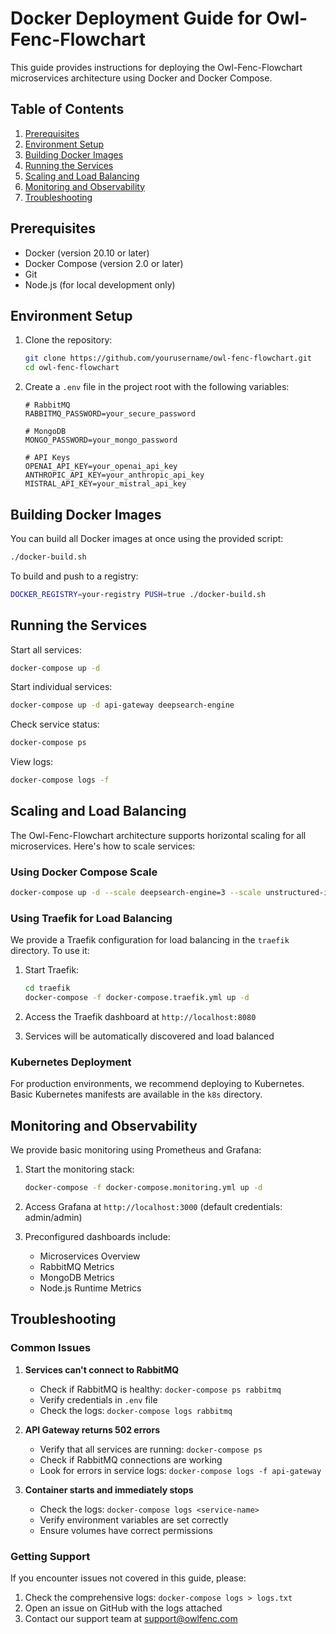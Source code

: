 # Docker Deployment Guide for Owl-Fenc-Flowchart

This guide provides instructions for deploying the Owl-Fenc-Flowchart microservices architecture using Docker and Docker Compose.

## Table of Contents

1. [Prerequisites](#prerequisites)
2. [Environment Setup](#environment-setup)
3. [Building Docker Images](#building-docker-images)
4. [Running the Services](#running-the-services)
5. [Scaling and Load Balancing](#scaling-and-load-balancing)
6. [Monitoring and Observability](#monitoring-and-observability)
7. [Troubleshooting](#troubleshooting)

## Prerequisites

- Docker (version 20.10 or later)
- Docker Compose (version 2.0 or later)
- Git
- Node.js (for local development only)

## Environment Setup

1. Clone the repository:
   ```bash
   git clone https://github.com/yourusername/owl-fenc-flowchart.git
   cd owl-fenc-flowchart
   ```

2. Create a `.env` file in the project root with the following variables:
   ```
   # RabbitMQ
   RABBITMQ_PASSWORD=your_secure_password

   # MongoDB
   MONGO_PASSWORD=your_mongo_password

   # API Keys
   OPENAI_API_KEY=your_openai_api_key
   ANTHROPIC_API_KEY=your_anthropic_api_key
   MISTRAL_API_KEY=your_mistral_api_key
   ```

## Building Docker Images

You can build all Docker images at once using the provided script:

```bash
./docker-build.sh
```

To build and push to a registry:

```bash
DOCKER_REGISTRY=your-registry PUSH=true ./docker-build.sh
```

## Running the Services

Start all services:

```bash
docker-compose up -d
```

Start individual services:

```bash
docker-compose up -d api-gateway deepsearch-engine
```

Check service status:

```bash
docker-compose ps
```

View logs:

```bash
docker-compose logs -f
```

## Scaling and Load Balancing

The Owl-Fenc-Flowchart architecture supports horizontal scaling for all microservices. Here's how to scale services:

### Using Docker Compose Scale

```bash
docker-compose up -d --scale deepsearch-engine=3 --scale unstructured-input=2
```

### Using Traefik for Load Balancing

We provide a Traefik configuration for load balancing in the `traefik` directory. To use it:

1. Start Traefik:
   ```bash
   cd traefik
   docker-compose -f docker-compose.traefik.yml up -d
   ```

2. Access the Traefik dashboard at `http://localhost:8080`

3. Services will be automatically discovered and load balanced

### Kubernetes Deployment

For production environments, we recommend deploying to Kubernetes. Basic Kubernetes manifests are available in the `k8s` directory.

## Monitoring and Observability

We provide basic monitoring using Prometheus and Grafana:

1. Start the monitoring stack:
   ```bash
   docker-compose -f docker-compose.monitoring.yml up -d
   ```

2. Access Grafana at `http://localhost:3000` (default credentials: admin/admin)

3. Preconfigured dashboards include:
   - Microservices Overview
   - RabbitMQ Metrics
   - MongoDB Metrics
   - Node.js Runtime Metrics

## Troubleshooting

### Common Issues

1. **Services can't connect to RabbitMQ**
   - Check if RabbitMQ is healthy: `docker-compose ps rabbitmq`
   - Verify credentials in `.env` file
   - Check the logs: `docker-compose logs rabbitmq`

2. **API Gateway returns 502 errors**
   - Verify that all services are running: `docker-compose ps`
   - Check if RabbitMQ connections are working
   - Look for errors in service logs: `docker-compose logs -f api-gateway`

3. **Container starts and immediately stops**
   - Check the logs: `docker-compose logs <service-name>`
   - Verify environment variables are set correctly
   - Ensure volumes have correct permissions

### Getting Support

If you encounter issues not covered in this guide, please:

1. Check the comprehensive logs: `docker-compose logs > logs.txt`
2. Open an issue on GitHub with the logs attached
3. Contact our support team at support@owlfenc.com